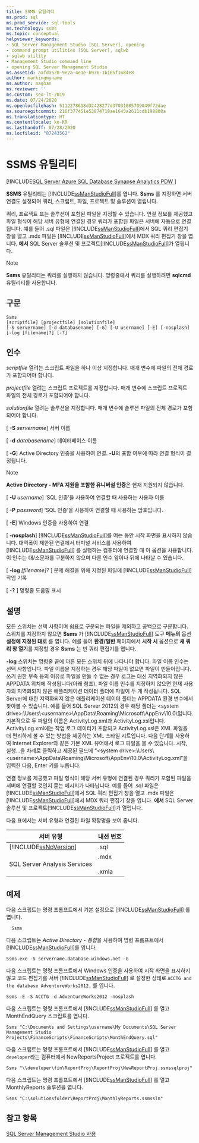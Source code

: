 ```yaml
---
title: SSMS 유틸리티
ms.prod: sql
ms.prod_service: sql-tools
ms.technology: ssms
ms.topic: conceptual
helpviewer_keywords:
- SQL Server Management Studio [SQL Server], opening
- command prompt utilities [SQL Server], sqlwb
- sqlwb utility
- Management Studio command line
- opening SQL Server Management Studio
ms.assetid: aafda520-9e2a-4e1e-b936-1b165f1684e8
author: markingmyname
ms.author: maghan
ms.reviewer: ''
ms.custom: seo-lt-2019
ms.date: 07/24/2020
ms.openlocfilehash: 5112278618d32428277d37031085709049f72dae
ms.sourcegitcommit: 216f377451e53874718ae1645a2611cdb198808a
ms.translationtype: HT
ms.contentlocale: ko-KR
ms.lasthandoff: 07/28/2020
ms.locfileid: "87243562"
---
```

# <a name="ssms-utility"></a>SSMS 유틸리티

[!INCLUDE[SQL Server Azure SQL Database Synapse Analytics PDW ](../includes/applies-to-version/sql-asdb-asdbmi-asa-pdw.md)]

**SSMS** 유틸리티는 [!INCLUDE[ssManStudioFull](../includes/ssmanstudiofull-md.md)]를 엽니다. **Ssms** 를 지정하면 서버 연결도 설정되며 쿼리, 스크립트, 파일, 프로젝트 및 솔루션이 열립니다.

쿼리, 프로젝트 또는 솔루션이 포함된 파일을 지정할 수 있습니다. 연결 정보를 제공했고 파일 형식이 해당 서버 유형에 연결된 경우 쿼리가 포함된 파일은 서버에 자동으로 연결됩니다. 예를 들어 .sql 파일은 [!INCLUDE[ssManStudioFull](../includes/ssmanstudiofull-md.md)]에서 SQL 쿼리 편집기 창을 열고 .mdx 파일은 [!INCLUDE[ssManStudioFull](../includes/ssmanstudiofull-md.md)]에서 MDX 쿼리 편집기 창을 엽니다. **에서** SQL Server 솔루션 및 프로젝트[!INCLUDE[ssManStudioFull](../includes/ssmanstudiofull-md.md)]가 열립니다. 

> [!NOTE]
> **Ssms** 유틸리티는 쿼리를 실행하지 않습니다. 명령줄에서 쿼리를 실행하려면 **sqlcmd** 유틸리티를 사용합니다. 

## <a name="syntax"></a>구문

```syntaxsql
Ssms
[scriptfile] [projectfile] [solutionfile] 
[-S servername] [-d databasename] [-G] [-U username] [-E] [-nosplash] [-log [filename]?] [-?] 
```

## <a name="arguments"></a>인수

*scriptfile* 열려는 스크립트 파일을 하나 이상 지정합니다. 매개 변수에 파일의 전체 경로가 포함되어야 합니다. 

*projectfile* 열려는 스크립트 프로젝트를 지정합니다. 매개 변수에 스크립트 프로젝트 파일의 전체 경로가 포함되어야 합니다. 

*solutionfile* 열려는 솔루션을 지정합니다. 매개 변수에 솔루션 파일의 전체 경로가 포함되어야 합니다. 

[ **-S** _servername_] 서버 이름

[ **-d** _databasename_] 데이터베이스 이름

[ **-G**] Active Directory 인증을 사용하여 연결. **-U**의 포함 여부에 따라 연결 형식이 결정됩니다.

> [!Note]
> **Active Directory - MFA 지원을 포함한 유니버설 인증**은 현재 지원되지 않습니다.

[ **-U** _username_] ‘SQL 인증’을 사용하여 연결할 때 사용하는 사용자 이름

[ **-P** _password_] ‘SQL 인증’을 사용하여 연결할 때 사용하는 암호입니다.

[ **-E**] Windows 인증을 사용하여 연결

[ **-nosplash**] [!INCLUDE[ssManStudioFull](../includes/ssmanstudiofull-md.md)]를 여는 동안 시작 화면을 표시하지 않습니다. 대역폭이 제한된 연결에서 터미널 서비스를 사용하여 [!INCLUDE[ssManStudioFull](../includes/ssmanstudiofull-md.md)] 를 실행하는 컴퓨터에 연결할 때 이 옵션을 사용합니다. 이 인수는 대/소문자를 구분하지 않으며 다른 인수 앞이나 뒤에 나타날 수 있습니다.

[ **-log** _[filename]?_ ] 문제 해결을 위해 지정된 파일에 [!INCLUDE[ssManStudioFull](../includes/ssmanstudiofull-md.md)] 작업 기록

[ **-?** ] 명령줄 도움말 표시

## <a name="remarks"></a>설명

모든 스위치는 선택 사항이며 쉼표로 구분되는 파일을 제외하고 공백으로 구분합니다. 스위치를 지정하지 않으면 **Ssms** 가 [!INCLUDE[ssManStudioFull](../includes/ssmanstudiofull-md.md)] 도구 **메뉴의** 옵션 **설정에 지정된 대로** 를 엽니다. 예를 들어 **환경/일반** 페이지에서 **시작 시** 옵션으로 **새 쿼리 창 열기**를 지정할 경우 **Ssms** 는 빈 쿼리 편집기를 엽니다.

**-log** 스위치는 명령줄 끝에 다른 모든 스위치 뒤에 나타나야 합니다. 파일 이름 인수는 선택 사항입니다. 파일 이름을 지정하는 경우 해당 파일이 없으면 파일이 만들어집니다. 쓰기 권한 부족 등의 이유로 파일을 만들 수 없는 경우 로그는 대신 지역화되지 않은 APPDATA 위치에 작성됩니다(아래 참조). 파일 이름 인수를 지정하지 않으면 현재 사용자의 지역화되지 않은 애플리케이션 데이터 폴더에 파일이 두 개 작성됩니다. SQL Server에 대한 지역화되지 않은 애플리케이션 데이터 폴더는 APPDATA 환경 변수에서 찾아볼 수 있습니다. 예를 들어 SQL Server 2012의 경우 해당 폴더는 \<system drive>:\Users\\<username\>\AppData\Roaming\Microsoft\AppEnv\10.0\\입니다. 기본적으로 두 파일의 이름은 ActivityLog.xml과 ActivityLog.xsl입니다. ActivityLog.xml에는 작업 로그 데이터가 포함되고 ActivityLog.xsl은 XML 파일을 더 편리하게 볼 수 있는 방법을 제공하는 XML 스타일 시트입니다. 다음 단계를 사용하여 Internet Explorer와 같은 기본 XML 뷰어에서 로그 파일을 볼 수 있습니다. 시작, 실행...을 차례로 클릭하고 제공된 필드에 “\<system drive>:\Users\\<username\>\AppData\Roaming\Microsoft\AppEnv\10.0\ActivityLog.xml”을 입력한 다음, Enter 키를 누릅니다.

연결 정보를 제공했고 파일 형식이 해당 서버 유형에 연결된 경우 쿼리가 포함된 파일을 서버에 연결할 것인지 묻는 메시지가 나타납니다. 예를 들어 .sql 파일은 [!INCLUDE[ssManStudioFull](../includes/ssmanstudiofull-md.md)]에서 SQL 쿼리 편집기 창을 열고 .mdx 파일은 [!INCLUDE[ssManStudioFull](../includes/ssmanstudiofull-md.md)]에서 MDX 쿼리 편집기 창을 엽니다. **에서** SQL Server 솔루션 및 프로젝트[!INCLUDE[ssManStudioFull](../includes/ssmanstudiofull-md.md)]가 열립니다.

다음 표에서는 서버 유형과 연결된 파일 확장명을 보여 줍니다.

| 서버 유형 | 내선 번호 |
|-------------|-----------|
|[!INCLUDE[ssNoVersion](../includes/ssnoversion-md.md)]|.sql|
|SQL Server Analysis Services|.mdx<br /><br /> .xmla|

## <a name="examples"></a>예제

다음 스크립트는 명령 프롬프트에서 기본 설정으로 [!INCLUDE[ssManStudioFull](../includes/ssmanstudiofull-md.md)] 를 엽니다.

```
  Ssms
```

다음 스크립트는 *Active Directory - 통합*을 사용하여 명령 프롬프트에서 [!INCLUDE[ssManStudioFull](../includes/ssmanstudiofull-md.md)]를 엽니다.

```
Ssms.exe -S servername.database.windows.net -G
```

다음 스크립트는 명령 프롬프트에서 Windows 인증을 사용하여 시작 화면을 표시하지 않고 코드 편집기를 서버 [!INCLUDE[ssManStudioFull](../includes/ssmanstudiofull-md.md)] 로 설정한 상태로 `ACCTG and the database AdventureWorks2012,` 를 엽니다.

```
Ssms -E -S ACCTG -d AdventureWorks2012 -nosplash
```

다음 스크립트는 명령 프롬프트에서 [!INCLUDE[ssManStudioFull](../includes/ssmanstudiofull-md.md)] 를 열고 MonthEndQuery 스크립트를 엽니다.

```
Ssms "C:\Documents and Settings\username\My Documents\SQL Server Management Studio Projects\FinanceScripts\FinanceScripts\MonthEndQuery.sql"
```

다음 스크립트는 명령 프롬프트에서 [!INCLUDE[ssManStudioFull](../includes/ssmanstudiofull-md.md)] 를 열고 `developer`라는 컴퓨터에서 NewReportsProject 프로젝트를 엽니다.

```
Ssms "\\developer\fin\ReportProj\ReportProj\NewReportProj.ssmssqlproj"
```

다음 스크립트는 명령 프롬프트에서 [!INCLUDE[ssManStudioFull](../includes/ssmanstudiofull-md.md)] 를 열고 MonthlyReports 솔루션을 엽니다. 

```
Ssms "C:\solutionsfolder\ReportProj\MonthlyReports.ssmssln"
```

## <a name="see-also"></a>참고 항목

[SQL Server Management Studio 사용](https://msdn.microsoft.com/library/f289e978-14ca-46ef-9e61-e1fe5fd593be)